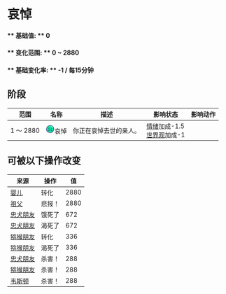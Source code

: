 # 哀悼  
>   
  
#### ** 基础值: ** 0   
#### ** 变化范围: ** 0 ~ 2880  
#### ** 基础变化率: ** -1 / 每15分钟  
## 阶段  
范围  |  名称  |  描述  |  影响状态  |  影响动作  
----  |  ----  |  ----  |  ----  |  ----  
1 ～ 2880  |  <img decoding="async" src="Sprite/Depressed.png" href="a.md" style="max-width:20px;max-height:20px;">哀悼  |  你正在哀悼去世的亲人。  |  [情绪](Morale.md)加成-1.5<br>[世界观](Structure.md)加成-1  |    
## 可被以下操作改变  
来源  |  操作  |  值  
----  |  ----  |  ----  
[婴儿](Baby.md)  |  转化  |  2880  
[祖父](Grandfather.md)  |  悲报！  |  2880  
[忠犬朋友](DogFriend.md)  |  饿死了  |  672  
[忠犬朋友](DogFriend.md)  |  渴死了  |  672  
[猕猴朋友](MacaqueFriend.md)  |  转化  |  336  
[猕猴朋友](MacaqueFriend.md)  |  渴死了  |  336  
[忠犬朋友](DogFriend.md)  |  杀害！  |  288  
[猕猴朋友](MacaqueFriend.md)  |  杀害！  |  288  
[韦斯顿](Weston.md)  |  杀害！  |  288  


<script>document.title="哀悼 - 卡牌生存百科 Card Survival Wiki";</script>
